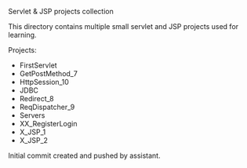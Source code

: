 ﻿Servlet & JSP projects collection

This directory contains multiple small servlet and JSP projects used for learning.

Projects:
- FirstServlet
- GetPostMethod_7
- HttpSession_10
- JDBC
- Redirect_8
- ReqDispatcher_9
- Servers
- XX_RegisterLogin
- X_JSP_1
- X_JSP_2

Initial commit created and pushed by assistant.

